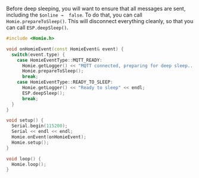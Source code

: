 Before deep sleeping, you will want to ensure that all messages are sent, including the `$online →  false`. To do that, you can call `Homie.prepareToSleep()`. This will disconnect everything cleanly, so that you can call `ESP.deepSleep()`.

```c++
#include <Homie.h>

void onHomieEvent(const HomieEvent& event) {
  switch(event.type) {
    case HomieEventType::MQTT_READY:
      Homie.getLogger() << "MQTT connected, preparing for deep sleep..." << endl;
      Homie.prepareToSleep();
      break;
    case HomieEventType::READY_TO_SLEEP:
      Homie.getLogger() << "Ready to sleep" << endl;
      ESP.deepSleep();
      break;
  }
}

void setup() {
  Serial.begin(115200);
  Serial << endl << endl;
  Homie.onEvent(onHomieEvent);
  Homie.setup();
}

void loop() {
  Homie.loop();
}
```
